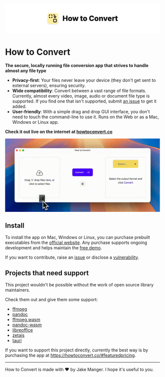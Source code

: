 ![image](/docs/banner_image.png)

# How to Convert

**The secure, locally running file conversion app that strives to handle almost any file type**

- **Privacy-first**: Your files never leave your device (they don't get sent to external servers), ensuring security.
- **Wide compatibility**: Convert between a vast range of file formats. Currently, almost every video, image, audio or document file type is supported. If you find one that isn't supported, submit [an issue](https://github.com/jakemanger/howtoconvert-support/issues/new/choose) to get it added.
- **User-friendly**: With a simple drag and drop GUI interface, you don't need to touch the command-line to use it. Runs on the Web or as a Mac, Windows or Linux app.

**Check it out live on the internet at [howtoconvert.co](https://howtoconvert.co)**

<p align="center">
  <img src="/docs/usage.gif" alt="animated" />
</p>

## Install

To install the app on Mac, Windows or Linux, you can purchase prebuilt executables from the [official website](https://howtoconvert.co/app).
Any purchase supports ongoing development and helps maintain the [free demo](https://howtoconvert.co).

If you want to contribute, raise an [issue](https://github.com/jakemanger/howtoconvert-support/issues/new/choose) or disclose a [vulnerability](https://github.com/jakemanger/howtoconvert-support/security).

## Projects that need support

This project wouldn't be possible without the work of open source library maintainers.

Check them out and give them some support:

- [ffmpeg](https://www.ffmpeg.org/)
- [pandoc](https://pandoc.org/)
- [ffmpeg.wasm](https://github.com/ffmpegwasm/ffmpeg.wasm)
- [pandoc-wasm](https://github.com/tweag/pandoc-wasm)
- [libreoffice](https://www.libreoffice.org/)
- [zetajs](https://github.com/allotropia/zetajs)
- [tauri](https://v2.tauri.app/)

If you want to support this project directly, currently the best way is by purchasing the app at <https://howtoconvert.co/#featuredpricing>.

---

How to Convert is made with ❤️ by Jake Manger. I hope it's useful to you.
